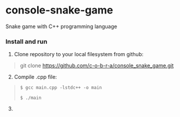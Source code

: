 # console-snake-game
Snake game with C++ programming language

### Install and run
1. Clone repository to your local filesystem from github:
> git clone https://github.com/c-o-b-r-a/console_snake_game.git

2. Compile .cpp file:
> ```$ gcc main.cpp -lstdc++ -o main```
>
> ```$ ./main ```

3. 